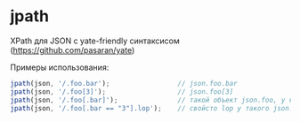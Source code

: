 jpath
=====

XPath для JSON с yate-friendly синтаксисом (https://github.com/pasaran/yate)

Примеры использования:
```js
jpath(json, '/.foo.bar');                 // json.foo.bar
jpath(json, '/.foo[3]');                  // json.foo[3]
jpath(json, '/.foo[.bar]');               // такой объект json.foo, у которого есть свойсто bar
jpath(json, '/.foo[.bar == "3"].lop');    // свойсто lop у такого json.foo, у которого bar == "3" 
```